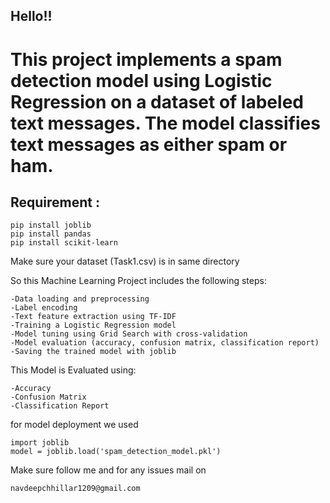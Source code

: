 ## Hello!!

# This project implements a spam detection model using Logistic Regression on a dataset of labeled text messages. The model classifies text messages as either spam or ham.

## Requirement :

    pip install joblib
    pip install pandas
    pip install scikit-learn

Make sure your dataset (Task1.csv) is in same directory

So this Machine Learning Project includes the following steps: 
      
    -Data loading and preprocessing
    -Label encoding
    -Text feature extraction using TF-IDF
    -Training a Logistic Regression model
    -Model tuning using Grid Search with cross-validation
    -Model evaluation (accuracy, confusion matrix, classification report)
    -Saving the trained model with joblib

This Model is Evaluated using: 
    
    -Accuracy
    -Confusion Matrix
    -Classification Report

for model deployment we used 
     
    import joblib
    model = joblib.load('spam_detection_model.pkl')

Make sure follow me and for any issues mail on
    
    navdeepchhillar1209@gmail.com
